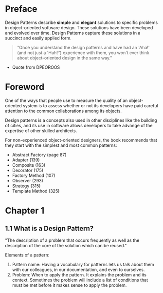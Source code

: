 # Preface

Design Patterns describe **simple** and **elegant** solutions to specific problems in object-oriented software design. These solutions have been developed and evolved over time. 
Design Patterns capture these solutions in a succinct and easily applied form.

>"Once you understand the design patterns and have had an 'Aha!' (and not just a 'Huh?') experience with them, you won't ever think about object-oriented design in the same way."
- Quote from DPEOROOS

# Foreword

One of the ways that people use to measure the quality of an object-oriented system is to assess whether or not its developers have paid careful attention to the common 
collaborations among its objects.

Design patterns is a concepts also used in other disciplines like the building of cities, and its use in software allows developers to take advange of the expertise of 
other skilled architects.

For non-experienced object-oriented designers, the book recommends that they start with the simplest and most common patterns:

* Abstract Factory (page 87)
* Adapter (139)
* Composite (163)
* Decorator (175)
* Factory Method (107)
* Observer (293)
* Strategy (315)
* Template Method (325)

# Chapter 1

## 1.1 What is a Design Pattern?

"The description of a problem that occurs frequently as well as the description of the core of the solution which can be reused."

Elements of a pattern:

1. Pattern name: Having a vocabulary for patterns lets us talk about them with our colleagues, in our documentation, and even to ourselves.
2. Problem: When to apply the pattern. It explains the problem and its context. Sometimes the problem will include a list of conditions that must be met before it makes sense to apply the problem.
